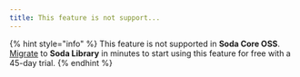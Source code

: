 ```yaml
---
title: This feature is not support...
---
```


{% hint style="info" %}
This feature is not supported in **Soda Core OSS**.\
[Migrate](../../quick-start-sip/upgrade.md#migrate-from-soda-core) to **Soda Library** in minutes to start using this feature for free with a 45-day trial.
{% endhint %}
